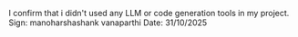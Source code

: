 I confirm that i didn't used any LLM or code generation tools in my project.
Sign: manoharshashank vanaparthi
Date: 31/10/2025